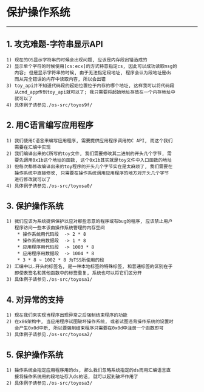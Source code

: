 # **保护操作系统** #
***


## **1. 攻克难题-字符串显示API** ##
    1) 现在的OS显示字符串的时候会出现问题, 应该是内存段出错造成的
    2) 显示单个字符的时候使用[cs:ecx]的方式特意指定cs, 因此可以成功读取msg的
       内容; 但是显示字符串的时候, 由于无法指定段地址, 程序会认为段地址是ds
       而从完全错误的内存中读取内容, 所以会出错
    3) toy_api并不知道代码段的起始位置位于内存的哪个地址, 这样我可以将代码段
       从cmd_app传到toy_api就可以了; 我只需要将起始地址存放在一个内存地址中
       就可以了
    4) 具体例子请参见./os-src/toyos9f/



## **2. 用C语言编写应用程序** ##
    1) 我们使用C语言来编写应用程序, 需要提供应用程序调用的C API, 而这个我们
       需要在汇编中实现
    2) 我们编译出来的C所写的toy文件, 我们需要修改其二进制的开头几个字节, 需
       要先调用0x1b这个地址的函数, 这个0x1b其实就是toy文件中入口函数的地址
    3) 但每次都修改编译出来的toy程序的开头几个字节实在是太麻烦了, 我们需要在
       操作系统中直接修改, 只需要在操作系统调用应用程序的地方对开头几个字节
       进行修改就可以了
    4) 具体例子请参见./os-src/toyosa0/


## **3. 保护操作系统** ##
    1) 我们应该为系统提供保护以应对那些恶意的程序或有bug的程序, 应该禁止用户
       程序访问一些本该由操作系统管理的内存空间
        * 操作系统用代码段  -> 2 * 8
        * 操作系统用数据段  -> 1 * 8
        * 应用程序用代码段  -> 1003 * 8
        * 应用程序用数据段  -> 1004 * 8
        * 3 * 8 ~ 1002 * 8 为TSS所使用的段
    2) 汇编中以.开头的标签名, 是一种本地标签的特殊标签, 和普通标签的区别在于
       即使表签名和其他函数中的标签重复, 系统也可以将它们区分开
    3) 具体例子请参见./os-src/toyosa1/


## **4. 对异常的支持** ##
    1) 现在我们来实现当程序出现异常之后强制结束程序的功能
    2) 在x86架构中, 当应用程序试图破坏操作系统, 或者试图违背操作系统的设置时
       会产生0x0d中断, 所以要强制结束程序只需要在0x0d中注册一个函数即可
    3) 具体例子请参见./os-src/toyosa2/



## **5. 保护操作系统** ##
    1) 操作系统会指定应用程序用的ds, 那么我们忽略系统指定的ds而用汇编语言直
       接将操作系统用的段地址存入ds的话, 就可以起到破坏作用了
    2) 具体例子请参见./os-src/toyosa3/
